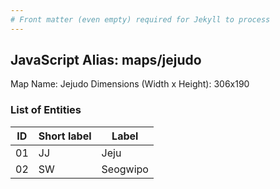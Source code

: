 ```yaml
---
# Front matter (even empty) required for Jekyll to process
---
```


## JavaScript Alias: maps/jejudo

Map Name: Jejudo
Dimensions (Width x Height): 306x190





### List of Entities

ID | Short label | Label
---|---|---|
01|JJ|Jeju
02|SW|Seogwipo

